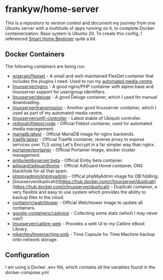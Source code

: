 # frankyw/home-server

This is a repository to version control and document my journey from one Ubuntu server with a multitude of apps running on it, to complete Docker containerization. Base system is Ubuntu 20. To create this config, I referenced [Smart Home Beginner](https://www.smarthomebeginner.com/category/home-server/) quite a bit.

## Docker Containers

The following containers are being run:

* [wiserain/flexget](https://hub.docker.com/r/wiserain/flexget/) - A small and well-maintained FlexGet container that includes the plugins I need. Used to run my [automated media centre](https://github.com/frankyw/flexget).
* [linuxserver/nginx](https://hub.docker.com/r/linuxserver/nginx/) - A good nginx/PHP container with alpine base and linuxserver support for user/group identifiers.
* [linuxserver/deluge](https://hub.docker.com/r/linuxserver/deluge/) - A good Deluge container, which I used for manual downloading.
* [linuxserver/transmission](https://hub.docker.com/r/linuxserver/transmission/) - Another good linuxserver container, which I used as part of my automated media centre.
* [linuxserver/unifi-controller](https://hub.docker.com/r/linuxserver/unifi-controller) - Latest stable of Ubiquiti controller.
* [rednoah/filebot:node](https://hub.docker.com/r/rednoah/filebot/) - Official Filebot container, used for automated media management.
* [mariadb:latest](https://hub.docker.com/_/mariadb) - Official MariaDB image for nginx backends.
* [traefik:latest](https://hub.docker.com/_/traefik) - Official Traefik container, reverse proxy to expose services over TLS using Let's Encrypt in a far simpler way than nginx. 
* [portainer/portainer](https://hub.docker.com/r/portainer/portainer) - Official Portainer image, docker cluster management.
* [emby/embyserver:beta](https://hub.docker.com/r/emby/embyserver) - Official Emby beta container.
* [adguard/adguardhome](https://hub.docker.com/r/adguard/adguardhome) - Official AdGuard Home container, DNS blackhole for all that spam.
* [phpmyadmin/phpmyadmin](https://hub.docker.com/r/phpmyadmin/phpmyadmin) - Offical phpMyAdmin image for DB fiddling.
* [linuxserver/duplicati]([https://hub.docker.com/r/linuxserver/duplicati](https://hub.docker.com/r/linuxserver/duplicati) - Duplicati container, a very flexible and easy to use system which provides the ability to backup files to the cloud.
* [containrrr/watchtower](https://hub.docker.com/r/containrrr/watchtower) - Official Watchtower image to update all containers.
* [google-containers/cadvisor](https://gcr.io/google-containers/cadvisor) - Collecting some stats (which I may never use!)
* [linuxserver/calibre-web](https://hub.docker.com/r/linuxserver/calibre-web) - Provides a web UI to my Calibre eBook Library.
* [mbentley/timemachine:smb](https://hub.docker.com/r/mbentley/timemachine) - Time Capsule for Time Machine backup onto network storage.



## Configuration

I am using a Docker .env file, which contains all the variables found in the docker-compose.yml